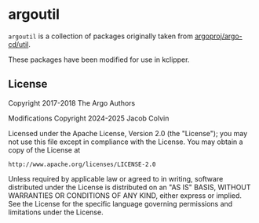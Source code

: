 # argoutil

`argoutil` is a collection of packages originally taken from [argoproj/argo-cd/util][1].

These packages have been modified for use in kclipper.

## License

Copyright 2017-2018 The Argo Authors

Modifications Copyright 2024-2025 Jacob Colvin

Licensed under the Apache License, Version 2.0 (the "License");
you may not use this file except in compliance with the License.
You may obtain a copy of the License at

    http://www.apache.org/licenses/LICENSE-2.0

Unless required by applicable law or agreed to in writing, software
distributed under the License is distributed on an "AS IS" BASIS,
WITHOUT WARRANTIES OR CONDITIONS OF ANY KIND, either express or implied.
See the License for the specific language governing permissions and
limitations under the License.

[1]: https://github.com/argoproj/argo-cd/tree/master/util
